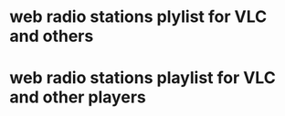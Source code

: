 # web radio stations plylist for VLC and others 
# web radio stations playlist for VLC and other players 
